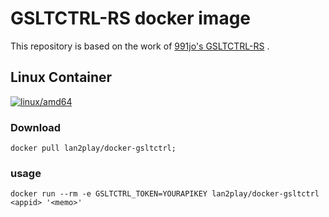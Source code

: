 # GSLTCTRL-RS docker image

This repository is based on the work of [991jo's ](https://github.com/991jo) [GSLTCTRL-RS](https://github.com/991jo/GSLTCTRL-RS.git) .

## Linux Container

[![linux/amd64](https://github.com/Lan2Play/docker-gsltctrl/actions/workflows/build-linux-image.yml/badge.svg?branch=main)](https://github.com/Lan2Play/docker-gsltctrl/actions/workflows/build-linux-image.yml)

### Download

```shell
docker pull lan2play/docker-gsltctrl;
```

### usage

```shell
docker run --rm -e GSLTCTRL_TOKEN=YOURAPIKEY lan2play/docker-gsltctrl <appid> '<memo>'
```

